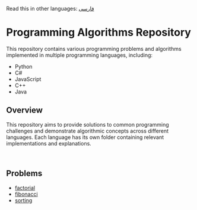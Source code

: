 Read this in other languages: [فارسی](/README.fa.md)

# Programming Algorithms Repository

This repository contains various programming problems and algorithms implemented in multiple programming languages, including:

- Python
- C#
- JavaScript
- C++
- Java

## Overview

This repository aims to provide solutions to common programming challenges and demonstrate algorithmic concepts across different languages. Each language has its own folder containing relevant implementations and explanations.

<br/>

## Problems
- [factorial](/factorial/README.md)
- [fibonacci](/fibonacci/README.md)
- [sorting](/sorting/README.md)
